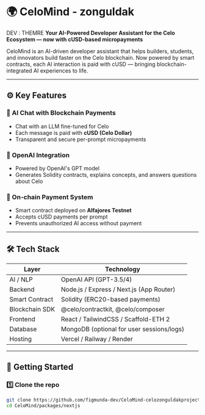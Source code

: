 # 🌍 CeloMind - zonguldak
DEV : THEMRE
**Your AI-Powered Developer Assistant for the Celo Ecosystem — now with cUSD-based micropayments**

CeloMind is an AI-driven developer assistant that helps builders, students, and innovators build faster on the Celo blockchain. Now powered by smart contracts, each AI interaction is paid with cUSD — bringing blockchain-integrated AI experiences to life.

---

## ⚙️ Key Features

### 💬 AI Chat with Blockchain Payments
- Chat with an LLM fine-tuned for Celo
- Each message is paid with **cUSD (Celo Dollar)**
- Transparent and secure per-prompt micropayments

### 🤖 OpenAI Integration
- Powered by OpenAI's GPT model
- Generates Solidity contracts, explains concepts, and answers questions about Celo

### 🔗 On-chain Payment System
- Smart contract deployed on **Alfajores Testnet**
- Accepts cUSD payments per prompt
- Prevents unauthorized AI access without payment

---

## 🛠️ Tech Stack

| Layer         | Technology                          |
| ------------- | ----------------------------------- |
| AI / NLP      | OpenAI API (GPT-3.5/4)              |
| Backend       | Node.js / Express / Next.js (App Router) |
| Smart Contract| Solidity (ERC20-based payments)     |
| Blockchain SDK| @celo/contractkit, @celo/composer   |
| Frontend      | React / TailwindCSS / Scaffold-ETH 2 |
| Database      | MongoDB (optional for user sessions/logs) |
| Hosting       | Vercel / Railway / Render           |

---

## 🚀 Getting Started

### 1️⃣ Clone the repo

```bash
git clone https://github.com/figmunda-dev/CeloMind-celozonguldakproject.git
cd CeloMind/packages/nextjs
